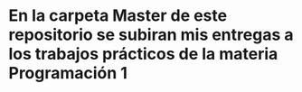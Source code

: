 # En la carpeta Master de este repositorio se subiran mis entregas a los trabajos prácticos de la materia Programación 1
